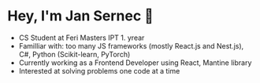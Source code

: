 # Hey, I'm Jan Sernec 👋
<ul>
  <li>CS Student at Feri Masters IPT 1. yrear</li> 
    <li> Familliar with: too many JS frameworks (mostly React.js and Nest.js), C#, Python (Scikit-learn, PyTorch) </li>
    <li>Currently working as a Frontend Developer using  React, Mantine library </li>
    <li> Interested at solving problems one code at a time </li>
    </ul>


<!--
**JanHuntersi/JanHuntersi** is a ✨ _special_ ✨ repository because its `README.md` (this file) appears on your GitHub profile.

Here are some ideas to get you started:

- 🔭 I’m currently working on ...
- 🌱 I’m currently learning ...
- 👯 I’m looking to collaborate on ...
- 🤔 I’m looking for help with ...
- 💬 Ask me about ...
- 📫 How to reach me: ...
- 😄 Pronouns: ...
- ⚡ Fun fact: ...
-->
